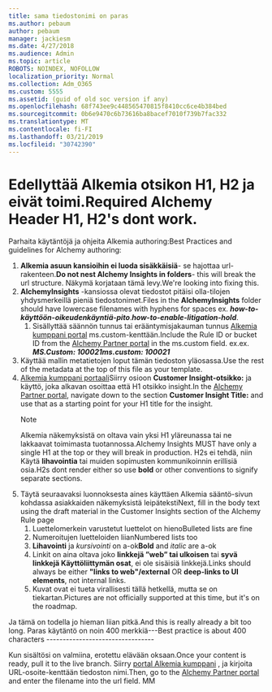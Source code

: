 ```yaml
---
title: sama tiedostonimi on paras
ms.author: pebaum
author: pebaum
manager: jackiesm
ms.date: 4/27/2018
ms.audience: Admin
ms.topic: article
ROBOTS: NOINDEX, NOFOLLOW
localization_priority: Normal
ms.collection: Adm_O365
ms.custom: 5555
ms.assetid: (guid of old soc version if any)
ms.openlocfilehash: 68f743ee9c448565470815f8410cc6ce4b384bed
ms.sourcegitcommit: 0b6e9470c6b73616ba8bacef7010f739b7fac332
ms.translationtype: MT
ms.contentlocale: fi-FI
ms.lasthandoff: 03/21/2019
ms.locfileid: "30742390"
---
```

# <a name="required-alchemy-header-h1-h2s-dont-work"></a><span data-ttu-id="06dcc-102">Edellyttää Alkemia otsikon H1, H2 ja eivät toimi.</span><span class="sxs-lookup"><span data-stu-id="06dcc-102">Required Alchemy Header H1, H2's dont work.</span></span>
<span data-ttu-id="06dcc-103">Parhaita käytäntöjä ja ohjeita Alkemia authoring:</span><span class="sxs-lookup"><span data-stu-id="06dcc-103">Best Practices and guidelines for Alchemy authoring:</span></span>

1. <span data-ttu-id="06dcc-104">**Alkemia asuun kansioihin ei luoda sisäkkäisiä**- se hajottaa url-rakenteen.</span><span class="sxs-lookup"><span data-stu-id="06dcc-104">**Do not nest Alchemy Insights in folders**- this will break the url structure.</span></span> <span data-ttu-id="06dcc-105">Näkymä korjataan tämä levy.</span><span class="sxs-lookup"><span data-stu-id="06dcc-105">We're looking into fixing this.</span></span>
1. <span data-ttu-id="06dcc-106">**AlchemyInsights** -kansiossa olevat tiedostot pitäisi olla-tilojen yhdysmerkeillä pieniä tiedostonimet.</span><span class="sxs-lookup"><span data-stu-id="06dcc-106">Files in the **AlchemyInsights** folder should have lowercase filenames with hyphens for spaces ex.</span></span> <span data-ttu-id="06dcc-107">***how-to-käyttöön-oikeudenkäyntiä-pito***.</span><span class="sxs-lookup"><span data-stu-id="06dcc-107">***how-to-enable-litigation-hold***.</span></span>
    1. <span data-ttu-id="06dcc-108">Sisällyttää säännön tunnus tai erääntymisjakauman tunnus [Alkemia kumppani portal](https://alchemyportal.azurewebsites.net) ms.custom-kenttään.</span><span class="sxs-lookup"><span data-stu-id="06dcc-108">Include the Rule ID or bucket ID from the [Alchemy Partner portal](https://alchemyportal.azurewebsites.net) in the ms.custom field.</span></span> <span data-ttu-id="06dcc-109">ex.</span><span class="sxs-lookup"><span data-stu-id="06dcc-109">ex.</span></span> <span data-ttu-id="06dcc-110">***MS.Custom: 100021***</span><span class="sxs-lookup"><span data-stu-id="06dcc-110">***ms.custom: 100021***</span></span>
1. <span data-ttu-id="06dcc-111">Käyttää mallin metatietojen loput tämän tiedoston yläosassa.</span><span class="sxs-lookup"><span data-stu-id="06dcc-111">Use the rest of the metadata at the top of this file as your template.</span></span>
1. <span data-ttu-id="06dcc-112">[Alkemia kumppani portaali](https://alchemyportal.azurewebsites.net)Siirry osioon **Customer Insight-otsikko:** ja käyttö, joka alkavan osoittaa että H1 otsikko insight.</span><span class="sxs-lookup"><span data-stu-id="06dcc-112">In the [Alchemy Partner portal](https://alchemyportal.azurewebsites.net), navigate down to the section **Customer Insight Title:** and use that as a starting point for your H1 title for the insight.</span></span> 
    > [!NOTE]
    > <span data-ttu-id="06dcc-113">Alkemia näkemyksistä on oltava vain yksi H1 yläreunassa tai ne lakkaavat toimimasta tuotannossa.</span><span class="sxs-lookup"><span data-stu-id="06dcc-113">Alchemy Insights MUST have only a single H1 at the top or they will break in production.</span></span> <span data-ttu-id="06dcc-114">H2s ei tehdä, niin Käytä **lihavointia** tai muiden sopimusten kommunikoinnin erillisiä osia.</span><span class="sxs-lookup"><span data-stu-id="06dcc-114">H2s dont render either so use **bold** or other conventions to signify separate sections.</span></span>
1. <span data-ttu-id="06dcc-115">Täytä seuraavaksi luonnoksesta aines käyttäen Alkemia sääntö-sivun kohdassa asiakkaiden näkemyksistä leipäteksti</span><span class="sxs-lookup"><span data-stu-id="06dcc-115">Next, fill in the body text using the draft material in the Customer Insights section of the Alchemy Rule page</span></span>
    1. <span data-ttu-id="06dcc-116">Luettelomerkein varustetut luettelot on hieno</span><span class="sxs-lookup"><span data-stu-id="06dcc-116">Bulleted lists are fine</span></span>
    1. <span data-ttu-id="06dcc-117">Numeroitujen luetteloiden liian</span><span class="sxs-lookup"><span data-stu-id="06dcc-117">Numbered lists too</span></span>
    1. <span data-ttu-id="06dcc-118">**Lihavointi** ja *kursivointi* on a-ok</span><span class="sxs-lookup"><span data-stu-id="06dcc-118">**Bold** and *italic* are a-ok</span></span>
    1. <span data-ttu-id="06dcc-119">Linkit on aina oltava joko **linkkejä ”web” tai ulkoisen** tai **syvä linkkejä Käyttöliittymän osat**, ei ole sisäisiä linkkejä.</span><span class="sxs-lookup"><span data-stu-id="06dcc-119">Links should always be either **"links to web"/external** OR **deep-links to UI elements**, not internal links.</span></span>
    1. <span data-ttu-id="06dcc-120">Kuvat ovat ei tueta virallisesti tällä hetkellä, mutta se on tiekartan.</span><span class="sxs-lookup"><span data-stu-id="06dcc-120">Pictures are not officially supported at this time, but it's on the roadmap.</span></span>

<span data-ttu-id="06dcc-121">Ja tämä on todella jo hieman liian pitkä.</span><span class="sxs-lookup"><span data-stu-id="06dcc-121">And this is really already a bit too long.</span></span> <span data-ttu-id="06dcc-122">Paras käytäntö on noin 400 merkkiä---</span><span class="sxs-lookup"><span data-stu-id="06dcc-122">Best practice is about 400 characters ---------------------------------</span></span>

<span data-ttu-id="06dcc-123">Kun sisältösi on valmiina, erotettu elävään oksaan.</span><span class="sxs-lookup"><span data-stu-id="06dcc-123">Once your content is ready, pull it to the live branch.</span></span> <span data-ttu-id="06dcc-124">Siirry [portal Alkemia kumppani](https://alchemyportal.azurewebsites.net) , ja kirjoita URL-osoite-kenttään tiedoston nimi.</span><span class="sxs-lookup"><span data-stu-id="06dcc-124">Then, go to the [Alchemy Partner portal](https://alchemyportal.azurewebsites.net) and enter the filename into the url field.</span></span> <span data-ttu-id="06dcc-125">M</span><span class="sxs-lookup"><span data-stu-id="06dcc-125">M</span></span>